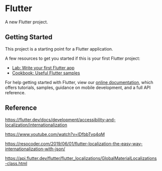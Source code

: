 # Flutter

A new Flutter project.

## Getting Started

This project is a starting point for a Flutter application.

A few resources to get you started if this is your first Flutter project:

- [Lab: Write your first Flutter app](https://flutter.dev/docs/get-started/codelab)
- [Cookbook: Useful Flutter samples](https://flutter.dev/docs/cookbook)

For help getting started with Flutter, view our
[online documentation](https://flutter.dev/docs), which offers tutorials,
samples, guidance on mobile development, and a full API reference.

## Reference

https://flutter.dev/docs/development/accessibility-and-localization/internationalization

https://www.youtube.com/watch?v=lDfbbTvq4qM

https://resocoder.com/2019/06/01/flutter-localization-the-easy-way-internationalization-with-json/

https://api.flutter.dev/flutter/flutter_localizations/GlobalMaterialLocalizations-class.html
